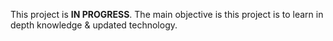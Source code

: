 This project is <b>IN PROGRESS</b>. The main objective is this project is to learn in depth knowledge & updated technology.
